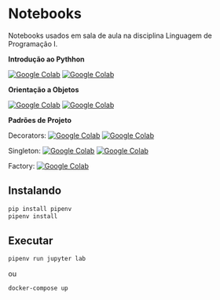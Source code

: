 # Notebooks

Notebooks usados em sala de aula na disciplina Linguagem de Programação I.

**Introdução ao Pythhon**

[![Google Colab](https://img.shields.io/badge/launch-Introdução_Python-yellow.svg)](https://colab.research.google.com/github/catolicasc-joinville/lp1-notebooks/blob/master/1-python/1-introducao-python.ipynb) [![Google Colab](https://img.shields.io/badge/launch-Exercícios-yellow.svg)](https://colab.research.google.com/github/catolicasc-joinville/lp1-notebooks/blob/master/1-python/2-exercicios.ipynb)

**Orientação a Objetos**

[![Google Colab](https://img.shields.io/badge/launch-Orientação_Objetos-yellow.svg)](https://colab.research.google.com/github/catolicasc-joinville/lp1-notebooks/blob/master/2-orientacao-a-objetos/1-orientacao-a-objetos.ipynb) [![Google Colab](https://img.shields.io/badge/launch-Exercicios-yellow.svg)](https://colab.research.google.com/github/catolicasc-joinville/lp1-notebooks/blob/master/2-orientacao-a-objetos/2-exercicios.ipynb)

**Padrões de Projeto**

Decorators: [![Google Colab](https://img.shields.io/badge/launch-decorator-yellow.svg)](https://colab.research.google.com/github/catolicasc-joinville/lp1-notebooks/blob/master/3-padroes-de-projeto/1-decorator.ipynb) [![Google Colab](https://img.shields.io/badge/launch-exercicios-yellow.svg)](https://colab.research.google.com/github/catolicasc-joinville/lp1-notebooks/blob/master/3-padroes-de-projeto/1.1-exercicios.ipynb)

Singleton: [![Google Colab](https://img.shields.io/badge/launch-singleton-yellow.svg)](https://colab.research.google.com/github/catolicasc-joinville/lp1-notebooks/blob/master/3-padroes-de-projeto/2-singleton.ipynb) [![Google Colab](https://img.shields.io/badge/launch-exercicios-yellow.svg)](https://colab.research.google.com/github/catolicasc-joinville/lp1-notebooks/blob/master/3-padroes-de-projeto/2.1-exercicios.ipynb)

Factory: [![Google Colab](https://img.shields.io/badge/launch-factory-yellow.svg)](https://colab.research.google.com/github/catolicasc-joinville/lp1-notebooks/blob/master/3-padroes-de-projeto/3-factory.ipynb)


## Instalando

```sh
pip install pipenv
pipenv install
```

## Executar

```sh
pipenv run jupyter lab
```

ou

```sh
docker-compose up
```
